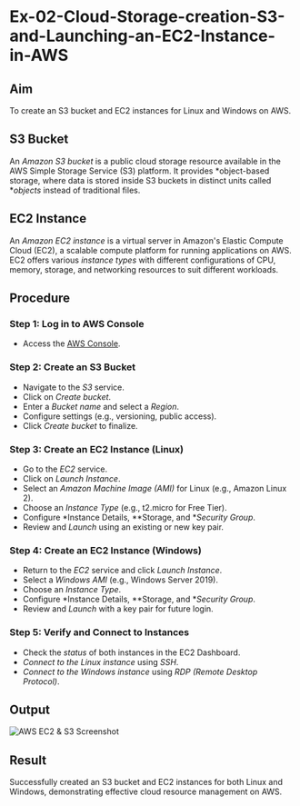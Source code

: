 # Ex-02-Cloud-Storage-creation-S3-and-Launching-an-EC2-Instance-in-AWS

## Aim

To create an S3 bucket and EC2 instances for Linux and Windows on AWS.

## S3 Bucket

An *Amazon S3 bucket* is a public cloud storage resource available in the AWS Simple Storage Service (S3) platform. It provides *object-based storage, where data is stored inside S3 buckets in distinct units called **objects* instead of traditional files.


## EC2 Instance

An *Amazon EC2 instance* is a virtual server in Amazon's Elastic Compute Cloud (EC2), a scalable compute platform for running applications on AWS. EC2 offers various *instance types* with different configurations of CPU, memory, storage, and networking resources to suit different workloads.


## Procedure

### Step 1: Log in to AWS Console

* Access the [AWS Console](https://aws.amazon.com/console).

### Step 2: Create an S3 Bucket

* Navigate to the *S3* service.
* Click on *Create bucket*.
* Enter a *Bucket name* and select a *Region*.
* Configure settings (e.g., versioning, public access).
* Click *Create bucket* to finalize.

### Step 3: Create an EC2 Instance (Linux)

* Go to the *EC2* service.
* Click on *Launch Instance*.
* Select an *Amazon Machine Image (AMI)* for Linux (e.g., Amazon Linux 2).
* Choose an *Instance Type* (e.g., t2.micro for Free Tier).
* Configure *Instance Details, **Storage, and **Security Group*.
* Review and *Launch* using an existing or new key pair.

### Step 4: Create an EC2 Instance (Windows)

* Return to the *EC2* service and click *Launch Instance*.
* Select a *Windows AMI* (e.g., Windows Server 2019).
* Choose an *Instance Type*.
* Configure *Instance Details, **Storage, and **Security Group*.
* Review and *Launch* with a key pair for future login.

### Step 5: Verify and Connect to Instances

* Check the *status* of both instances in the EC2 Dashboard.
* *Connect to the Linux instance* using *SSH*.
* *Connect to the Windows instance* using *RDP (Remote Desktop Protocol)*.


## Output

![AWS EC2 & S3 Screenshot](https://github.com/user-attachments/assets/30224a3b-88e6-462b-b369-585fbf9739e7)

## Result

Successfully created an S3 bucket and EC2 instances for both Linux and Windows, demonstrating effective cloud resource management on AWS.
